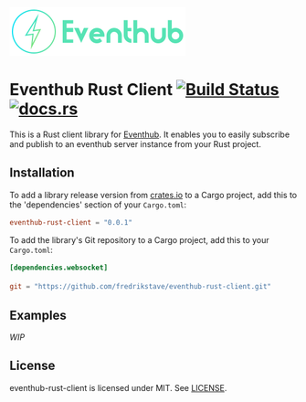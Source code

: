 <p>
<img width="308" height="85" src="./docs/images/eventhub-logo.png" />
</p>

Eventhub Rust Client [![Build Status](https://travis-ci.com/fredrikstave/eventhub-rust-client.svg?branch=master)](https://travis-ci.com/fredrikstave/eventhub-rust-client) [![docs.rs](https://docs.rs/eventhub-rust-client/badge.svg)](https://docs.rs/eventhub-rust-client)
===

This is a Rust client library for [Eventhub](https://github.com/olesku/eventhub). It enables you to easily subscribe and publish to an eventhub server instance from your Rust project.

## Installation

To add a library release version from [crates.io](https://crates.io/crates/eventhub-rust-client) to a Cargo project, add this to the 'dependencies' section of your `Cargo.toml`:

```toml
eventhub-rust-client = "0.0.1"
```

To add the library's Git repository to a Cargo project, add this to your `Cargo.toml`:

```toml
[dependencies.websocket]

git = "https://github.com/fredrikstave/eventhub-rust-client.git"
```

## Examples

*WIP*

## License

eventhub-rust-client is licensed under MIT. See [LICENSE](https://github.com/fredrikstave/eventhub-rust-client/blob/master/LICENSE).
